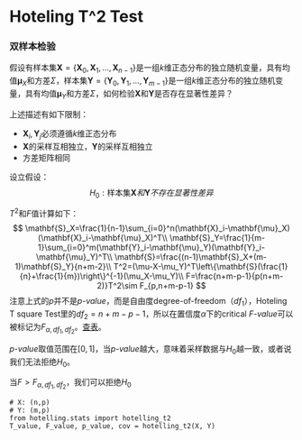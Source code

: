 
# Hoteling T^2 Test

### 双样本检验
假设有样本集$\mathbf{X}=\{\mathbf{X}_0, \mathbf{X}_1, ..., \mathbf{X}_{n-1}\}$是一组$k$维正态分布的独立随机变量，具有均值$\mathbf{\mu}_X$和方差$\Sigma$，样本集$\mathbf{Y}=\{\mathbf{Y}_0,\mathbf{Y}_1, ..., \mathbf{Y}_{m-1}\}$是一组$k$维正态分布的独立随机变量，具有均值$\mathbf{\mu}_Y$和方差$\Sigma$，如何检验$\mathbf{X}$和$\mathbf{Y}$是否存在显著性差异？

上述描述有如下限制：
- $\mathbf{X}_i,\mathbf{Y}_j$必须遵循$k$维正态分布
- $\mathbf{X}$的采样互相独立，$\mathbf{Y}$的采样互相独立
- 方差矩阵相同

设立假设：
$$
H_0:\text{样本集}\mathbf{X}和\mathbf{Y}不存在显著性差异
$$

$T^2$和$F$值计算如下：
$$
\mathbf{S}_X=\frac{1}{n-1}\sum_{i=0}^n(\mathbf{X}_i-\mathbf{\mu}_X)(\mathbf{X}_i-\mathbf{\mu}_X)^T\\
\mathbf{S}_Y=\frac{1}{m-1}\sum_{i=0}^m(\mathbf{Y}_i-\mathbf{\mu}_Y)(\mathbf{Y}_i-\mathbf{\mu}_Y)^T\\
\mathbf{S}=\frac{(n-1)\mathbf{S}_X+(m-1)\mathbf{S}_Y}{n+m-2}\\
T^2=(\mu-X-\mu_Y)^T\left\{\mathbf{S}(\frac{1}{n}+\frac{1}{m})\right\}^{-1}(\mu_X-\mu_Y)\\
F=\frac{n+m-p-1}{p(n+m-2)}T^2\sim F_{p,n+m-p-1}
$$
注意上式的$p$并不是*p-value*，而是自由度degree-of-freedom（$df_1$），Hoteling T square Test里的$df_2=n+m-p-1$，所以在置信度$\alpha$下的critical *F-value*可以被标记为$F_{\alpha,df_1,df_2}$。[查表](http://www.socr.ucla.edu/Applets.dir/F_Table.html)。


*p-value*取值范围在$[0,1]$，当*p-value*越大，意味着采样数据与$H_0$越一致，或者说我们无法拒绝$H_0$。

当$F>F_{\alpha,df_1,df_2}$，我们可以拒绝$H_0$

```
# X: (n,p)
# Y: (m,p)
from hotelling.stats import hotelling_t2
T_value, F_value, p_value, cov = hotelling_t2(X, Y)
```